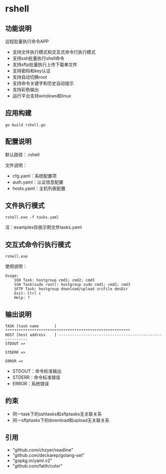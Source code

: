 # rshell

## 功能说明

远程批量执行命令APP

- 支持文件执行模式和交互式命令行执行模式
- 支持ssh批量执行shell命令
- 支持sftp批量执行上传下载单文件
- 支持密码和key认证
- 支持自动切换root
- 支持命令关键字和历史自动提示
- 支持彩色输出
- 运行平台支持windows和linux

## 应用构建

```
go build rshell.go
```

## 配置说明

默认路径：.rshell

文件说明：

- cfg.yaml：系统配置项
- auth.yaml：认证信息配置
- hosts.yaml：主机列表配置

## 文件执行模式

```
rshell.exe -f tasks.yaml
```

注：examples存放示例文件tasks.yaml

## 交互式命令行执行模式

```
rshell.exe
```

使用说明：
```
Usage:
    SSH Task: hostgroup cmd1; cmd2; cmd3
    SSH Task(sudo root): hostgroup sudo cmd1; cmd2; cmd3
    SFTP Task: hostgroup download/upload srcFile desDir
    Exit: Ctrl c
    Help: ?
```

## 输出说明

```
TASK [task name       ] ********************************************************
HOST [host address    ] --------------------------------------------------------
STDOUT =>

STDERR =>

ERROR =>

```

- STDOUT：命令标准输出
- STDERR：命令标准错误
- ERROR：系统错误

## 约束

- 同一task下的sshtasks和sftptasks无关联关系
- 同一sftptasks下的download和upload无关联关系

## 引用

- "github.com/chzyer/readline"
- "github.com/deckarep/golang-set"
- "gopkg.in/yaml.v2"
- "github.com/fatih/color"